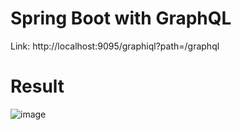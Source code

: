 # Spring Boot with GraphQL 

Link: http://localhost:9095/graphiql?path=/graphql

# Result

![image](https://github.com/kelsonthony/springboot-web-graphql/assets/7318326/ba62a1a3-fe69-45cd-b865-bd6ce89b0a3d)


